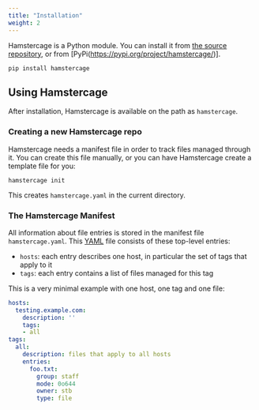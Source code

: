 ```yaml
---
title: "Installation"
weight: 2
---
```


Hamstercage is a Python module. You can install it from [the source repository](https://github.com/hamstercage/hamstercage/), or from [PyPi(https://pypi.org/project/hamstercage/)].


```shell
pip install hamstercage
```

## Using Hamstercage

After installation, Hamstercage is available on the path as `hamstercage`.

### Creating a new Hamstercage repo

Hamstercage needs a manifest file in order to track files managed through it. You can create this file manually, or you can have Hamstercage create a template file for you:

```shell
hamstercage init
```

This creates `hamstercage.yaml` in the current directory.

### The Hamstercage Manifest

All information about file entries is stored in the manifest file `hamstercage.yaml`. This [YAML](https://yaml.org) file consists of these top-level entries:
* `hosts`: each entry describes one host, in particular the set of tags that apply to it
* `tags`: each entry contains a list of files managed for this tag

This is a very minimal example with one host, one tag and one file:
```yaml
hosts:
  testing.example.com:
    description: ''
    tags:
    - all
tags:
  all:
    description: files that apply to all hosts
    entries:
      foo.txt:
        group: staff
        mode: 0o644
        owner: stb
        type: file
```
